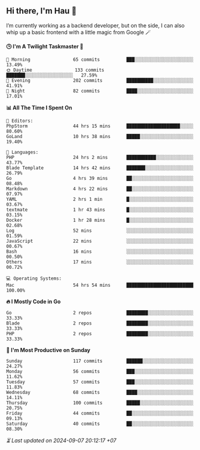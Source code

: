 ## Hi there, I'm Hau 👋
I’m currently working as a backend developer, but on the side, I can also whip up a basic frontend with a little magic from Google 🪄

<!--START_SECTION:readme-stats-->
**🕒 I'm A Twilight Taskmaster 🌆**

```text
🌅 Morning                65 commits          ███░░░░░░░░░░░░░░░░░░░░░░   13.49%
🌞 Daytime                133 commits         ███████░░░░░░░░░░░░░░░░░░   27.59%
🌆 Evening                202 commits         ██████████░░░░░░░░░░░░░░░   41.91%
🌙 Night                  82 commits          ████░░░░░░░░░░░░░░░░░░░░░   17.01%
```

**📊 All The Time I Spent On**

```text
📝 Editors:
PhpStorm                 44 hrs 15 mins      ████████████████████░░░░░   80.60%
GoLand                   10 hrs 38 mins      █████░░░░░░░░░░░░░░░░░░░░   19.40%

💬 Languages:
PHP                      24 hrs 2 mins       ███████████░░░░░░░░░░░░░░   43.77%
Blade Template           14 hrs 42 mins      ███████░░░░░░░░░░░░░░░░░░   26.79%
Go                       4 hrs 39 mins       ██░░░░░░░░░░░░░░░░░░░░░░░   08.48%
Markdown                 4 hrs 22 mins       ██░░░░░░░░░░░░░░░░░░░░░░░   07.97%
YAML                     2 hrs 1 min         █░░░░░░░░░░░░░░░░░░░░░░░░   03.67%
textmate                 1 hr 43 mins        █░░░░░░░░░░░░░░░░░░░░░░░░   03.15%
Docker                   1 hr 28 mins        █░░░░░░░░░░░░░░░░░░░░░░░░   02.68%
Log                      52 mins             ░░░░░░░░░░░░░░░░░░░░░░░░░   01.59%
JavaScript               22 mins             ░░░░░░░░░░░░░░░░░░░░░░░░░   00.67%
Bash                     16 mins             ░░░░░░░░░░░░░░░░░░░░░░░░░   00.50%
Others                   17 mins             ░░░░░░░░░░░░░░░░░░░░░░░░░   00.72%

💻 Operating Systems:
Mac                      54 hrs 54 mins      █████████████████████████   100.00%
```

**🔥 I Mostly Code in Go**

```text
Go                       2 repos             ████████░░░░░░░░░░░░░░░░░   33.33%
Blade                    2 repos             ████████░░░░░░░░░░░░░░░░░   33.33%
PHP                      2 repos             ████████░░░░░░░░░░░░░░░░░   33.33%
```

**📅 I'm Most Productive on Sunday**

```text
Sunday                   117 commits         ██████░░░░░░░░░░░░░░░░░░░   24.27%
Monday                   56 commits          ███░░░░░░░░░░░░░░░░░░░░░░   11.62%
Tuesday                  57 commits          ███░░░░░░░░░░░░░░░░░░░░░░   11.83%
Wednesday                68 commits          ████░░░░░░░░░░░░░░░░░░░░░   14.11%
Thursday                 100 commits         █████░░░░░░░░░░░░░░░░░░░░   20.75%
Friday                   44 commits          ██░░░░░░░░░░░░░░░░░░░░░░░   09.13%
Saturday                 40 commits          ██░░░░░░░░░░░░░░░░░░░░░░░   08.30%
```



*⏳ Last updated on 2024-09-07 20:12:17 +07*
<!--END_SECTION:readme-stats-->
